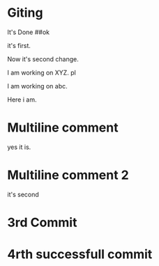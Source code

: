 # Giting

It's Done ##ok

it's first.

Now it's second change.

I am working on XYZ. pl

I am working on abc.

Here i am.

# Multiline comment

yes it is.

# Multiline comment 2

it's second

# 3rd Commit 

# 4rth successfull commit
